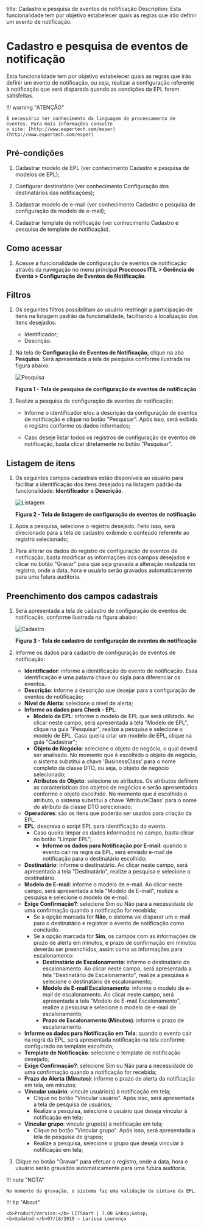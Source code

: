 title: Cadastro e pesquisa de eventos de notificação
Description: Esta funcionalidade tem por objetivo estabelecer quais as regras que irão definir um evento de notificação.
# Cadastro e pesquisa de eventos de notificação

Esta funcionalidade tem por objetivo estabelecer quais as regras que irão definir um evento de notificação, ou seja, realizar a 
configuração referente à notificação que será disparada quando as condições da EPL forem satisfeitas.

!!! warning "ATENÇÃO"

    É necessário ter conhecimento da linguagem de processamento de eventos. Para mais informações consulte 
    o site: [http://www.espertech.com/esper)(http://www.espertech.com/esper)
    
Pré-condições
---------------

1. Cadastrar modelo de EPL (ver conhecimento Cadastro e pesquisa de modelos de EPL);

2. Configurar destinatário (ver conhecimento Configuração dos destinatários das notificações);

3. Cadastrar modelo de e-mail (ver conhecimento Cadastro e pesquisa de configuração de modelo de e-mail);

4. Cadastrar template de notificação (ver conhecimento Cadastro e pesquisa de template de notificação).

Como acessar
---------------

1. Acesse a funcionalidade de configuração de eventos de notificação através da navegação no menu principal 
**Processos ITIL > Gerência de Evento > Configuração de Eventos de Notificação**.

Filtros
---------

1. Os seguintes filtros possibilitam ao usuário restringir a participação de itens na listagem padrão da funcionalidade, 
facilitando a localização dos itens desejados:

    - Identificador;
    - Descrição.
    
2. Na tela de **Configuração de Eventos de Notificação**, clique na aba **Pesquisa**. Será apresentada a tela de pesquisa 
conforme ilustrada na figura abaixo:

    ![Pesquisa](images/even-noti.img1.png)
    
    **Figura 1 - Tela de pesquisa de configuração de eventos de notificação**
    
3. Realize a pesquisa de configuração de eventos de notificação;

    - Informe o identificador e/ou a descrição da configuração de eventos de notificação e clique no botão "Pesquisar". Após isso,
    será exibido o registro conforme os dados informados;
    
    - Caso deseje listar todos os registros de configuração de eventos de notificação, basta clicar diretamente no botão 
    "Pesquisar".
    
Listagem de itens
-------------------

1. Os seguintes campos cadastrais estão disponíveis ao usuário para facilitar a identificação dos itens desejados na listagem 
padrão da funcionalidade: **Identificador** e **Descrição**.

    ![Listagem](images/even-noti.img2.png)
    
    **Figura 2 - Tela de listagem de configuração de eventos de notificação**
    
2. Após a pesquisa, selecione o registro desejado. Feito isso, será direcionado para a tela de cadastro exibindo o conteúdo
referente ao registro selecionado;

3. Para alterar os dados do registro de configuração de eventos de notificação, basta modificar as informações dos campos 
desejados e clicar no botão "Gravar" para que seja gravada a alteração realizada no registro, onde a data, hora e usuário serão 
gravados automaticamente para uma futura auditoria.

Preenchimento dos campos cadastrais
-------------------------------------

1. Será apresentada a tela de cadastro de configuração de eventos de notificação, conforme ilustrada na figura abaixo:

    ![Cadastro](images/even-noti.img3.png)
    
    **Figura 3 - Tela de cadastro de configuração de eventos de notificação**
    
2. Informe os dados para cadastro de configuração de eventos de notificação:

    - **Identificador**: informe a identificação do evento de notificação. Essa identificação é uma palavra chave ou sigla para 
    diferenciar os eventos.
    - **Descrição**: informe a descrição que desejar para a configuração de eventos de notificação;
    - **Nível de Alerta**: selecione o nível de alerta;
    - **Informe os dados para Check - EPL**:
        - **Modelo de EPL**: informe o modelo de EPL que será utilizado. Ao clicar neste campo, será apresentada a tela "Modelo 
        de EPL", clique na guia "Pesquisar", realize a pesquisa e selecione o modelo de EPL. Caso queira criar um modelo de EPL, 
        clique na guia "Cadastrar";
        - **Objeto de Negócio**: selecione o objeto de negócio, o qual deverá ser analisado. No momento que é escolhido o objeto 
        de negócio, o sistema substitui a chave 'BusinessClass' para o nome completo da classe DTO, ou seja, o objeto de negócio
        selecionado;
        - **Atributos do Objeto**: selecione os atributos. Os atributos definem as características dos objetos de negócios e serão 
        apresentados conforme o objeto escolhido. No momento que é escolhido o atributo, o sistema substitui a chave 
        'AttributeClass' para o nome do atributo da classe DTO selecionado;
    - **Operadores**: são os itens que poderão ser usados para criação da EPL.
    - **EPL**: descreva o script EPL para identificação do evento.
        - Caso queira limpar os dados informados no campo, basta clicar no botão "Limpar EPL";
            - **Informe os dados para Notificação por E-mail**: quando o evento cair na regra da EPL, será enviado e-mail 
            de notificação para o destinatário escolhido;
    - **Destinatário**: informe o destinatário. Ao clicar neste campo, será apresentada a tela "Destinatário", realize a pesquisa 
    e selecione o destinatário.
    - **Modelo de E-mail**: informe o modelo de e-mail. Ao clicar neste campo, será apresentada a tela "Modelo de E-mail", 
    realize a pesquisa e selecione o modelo de e-mail.
    - **Exige Confirmação?**: selecione Sim ou Não para a necessidade de uma confirmação quando a notificação for recebida;
        - Se a opção marcada for **Não**, o sistema vai disparar um e-mail para o destinatário e registrar o evento de notificação
        como concluído.
        - Se a opção marcada for **Sim**, os campos com as informações de prazo de alerta em minutos, e prazo de confirmação em 
        minutos deverão ser preenchidos, assim como as informações para escalonamento:
            - **Destinatário de Escalonamento**: informe o destinatário de escalonamento. Ao clicar neste campo, será apresentada 
            a tela "Destinatário de Escalonamento", realize a pesquisa e selecione o destinatário de escalonamento;
            - **Modelo de E-mail Escalonamento**: informe o modelo de e-mail de escalonamento. Ao clicar neste campo, será 
            apresentada a tela "Modelo de E-mail Escalonamento", realize a pesquisa e selecione o modelo de e-mail de 
            escalonamento;
            - **Prazo de Escalonamento (Minutos)**: informe o prazo de escalonamento.
    - **Informe os dados para Notificação em Tela**: quando o evento cair na regra da EPL, será apresentada notificação na tela
    conforme configurado no template escolhido;
    - **Template de Notificação**: selecione o template de notificação desejado;
    - **Exige Confirmação?**: selecione Sim ou Não para a necessidade de uma confirmação quando a notificação for recebida;
    - **Prazo do Alerta (Minutos)**: informe o prazo de alerta da notificação em tela, em minutos;
    - **Vincular usuário**: vincule usuário(s) à notificação em tela;
        - Clique no botão "Vincular usuário". Após isso, será apresentada a tela de pesquisa de usuários;
        - Realize a pesquisa, selecione o usuário que deseja vincular à notificação em tela;
    - **Vincular grupo**: vincule grupo(s) à notificação em tela;
        - Clique no botão "Vincular grupo". Após isso, será apresentada a tela de pesquisa de grupos;
        - Realize a pesquisa, selecione o grupo que deseja vincular à notificação em tela;

3. Clique no botão "Gravar" para efetuar o registro, onde a data, hora e usuário serão gravados automaticamente para uma futura 
auditoria.

!!! note "NOTA"

    No momento da gravação, o sistema faz uma validação da sintaxe da EPL.
    
!!! tip "About"

    <b>Product/Version:</b> CITSmart | 7.00 &nbsp;&nbsp;
    <b>Updated:</b>07/18/2019 – Larissa Lourenço
